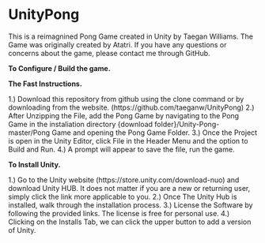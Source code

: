 # UnityPong

This is a reimagnined Pong Game created in Unity by Taegan Williams. The Game was originally created by Atatri. If you have any questions or concerns about the game, please contact me through GitHub.

<b>To Configure / Build the game.</b>

<b>The Fast Instructions.</b>
<p>
  1.) Download this repository from github using the clone command or by downloading       from the website. (https://github.com/taeganw/UnityPong)
  2.) After Unzipping the File, add the Pong Game by navigating to the Pong Game in       the instaliation directory {download folder}/Unity-Pong-master/Pong Game and 
      opening the Pong Game Folder.
  3.) Once the Project is open in the Unity Editor, click File in the Header Menu         and the option to Build and Run.
  4.) A prompt will appear to save the file, run the game. 
</p>

<b>To Install Unity.</b>
<p>
  1.) Go to the Unity website (https://store.unity.com/download-nuo) and download         Unity HUB. It does not matter if you are a new or returning user, simply click       the link more applicable to you. 
  2.) Once The Unity Hub is installed, walk through the installation process. 
  3.) License the Software by following the provided links. The license is free for       personal use.
  4.) Clicking on the Installs Tab, we can click the upper button to add a version         of Unity.
</p>


